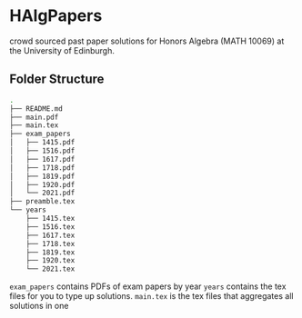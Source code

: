 # HAlgPapers
crowd sourced past paper solutions for Honors Algebra (MATH 10069) at the University of Edinburgh.

## Folder Structure

```bash
.
├── README.md
├── main.pdf
├── main.tex 
├── exam_papers 
│   ├── 1415.pdf
│   ├── 1516.pdf
│   ├── 1617.pdf
│   ├── 1718.pdf
│   ├── 1819.pdf
│   ├── 1920.pdf
│   └── 2021.pdf
├── preamble.tex
└── years
    ├── 1415.tex
    ├── 1516.tex
    ├── 1617.tex
    ├── 1718.tex
    ├── 1819.tex
    ├── 1920.tex
    └── 2021.tex
```

`exam_papers` contains PDFs of exam papers by year
`years`  contains the tex files for you to type up solutions. 
`main.tex` is the tex files that aggregates all solutions in one 
